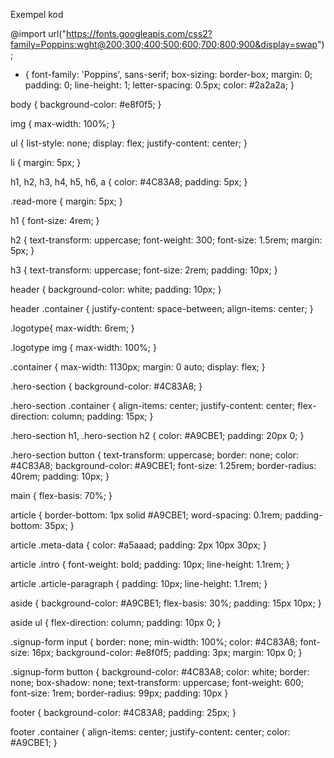 Exempel kod 

@import url("https://fonts.googleapis.com/css2?family=Poppins:wght@200;300;400;500;600;700;800;900&display=swap");

 
* {
  font-family: 'Poppins', sans-serif;
  box-sizing: border-box;
  margin: 0;
  padding: 0;
  line-height: 1;
  letter-spacing: 0.5px;
  color: #2a2a2a;
}
 
body {
  background-color: #e8f0f5;
}
 
img {
  max-width: 100%;
}
 
ul {
  list-style: none;
  display: flex;
  justify-content: center;
}
 
li {
  margin: 5px;
}
 
h1, h2, h3, h4, h5, h6, a {
  color: #4C83A8;
  padding: 5px;
}
 
.read-more {
  margin: 5px;
}
 
h1 {
  font-size: 4rem;
}
 
h2 {
  text-transform: uppercase;
  font-weight: 300;
  font-size: 1.5rem;
  margin: 5px;
}
 
h3 {
  text-transform: uppercase;
  font-size: 2rem;
  padding: 10px;
}
 
header {
  background-color: white;
  padding: 10px;
}
 
header .container {
  justify-content: space-between;
  align-items: center;
}
 
.logotype{
  max-width: 6rem;
}
 
.logotype img {
  max-width: 100%;
}
 
.container {
  max-width: 1130px;
  margin: 0 auto;
  display: flex;
}
 
.hero-section {
  background-color: #4C83A8;
}
 
.hero-section .container {
  align-items: center;
  justify-content: center;
  flex-direction: column;
  padding: 15px;
}
 
.hero-section h1, .hero-section h2 {
  color: #A9CBE1;
  padding: 20px 0;
}
 
.hero-section button {
  text-transform: uppercase;
  border: none;
  color: #4C83A8;
  background-color: #A9CBE1;
  font-size: 1.25rem;
  border-radius: 40rem;
  padding: 10px;
}
 
main {
  flex-basis: 70%;
}
 
article {
  border-bottom: 1px solid #A9CBE1;
  word-spacing: 0.1rem;
  padding-bottom: 35px;
}
 
article .meta-data {
  color: #a5aaad;
  padding: 2px 10px 30px;
}
 
article .intro {
  font-weight: bold;
  padding: 10px;
  line-height: 1.1rem;
}
 
article .article-paragraph {
  padding: 10px;
  line-height: 1.1rem;
}
 
aside {
  background-color: #A9CBE1;
  flex-basis: 30%;
  padding: 15px 10px;
}
 
aside ul {
  flex-direction: column;
  padding: 10px 0;
}
 
.signup-form input {
  border: none;
  min-width: 100%;
  color: #4C83A8;
  font-size: 16px;
  background-color: #e8f0f5;
  padding: 3px;
  margin: 10px 0;
}
 
.signup-form button {
  background-color: #4C83A8;
  color: white;
  border: none;
  box-shadow: none;
  text-transform: uppercase;
  font-weight: 600;
  font-size: 1rem;
  border-radius: 99px;
  padding: 10px
}
 
footer {
  background-color: #4C83A8;
  padding: 25px;
}
 
footer .container {
  align-items: center;
  justify-content: center;
  color: #A9CBE1;
}
 